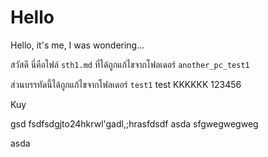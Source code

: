# Hello
Hello, it's me, I was wondering...

สวัสดี นี่คือไฟล์ `sth1.md` ที่ได้ถูกแก้ไขจากโฟลเดอร์ `another_pc_test1`

ส่วนบรรทัดนี้ได้ถูกแก้ไขจากโฟลเดอร์ `test1`
test
KKKKKK
123456

Kuy

gsd
fsdfsdgjto24hkrwl'gadl,;hrasfdsdf
asda
sfgwegwegweg



asda
